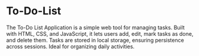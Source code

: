 # To-Do-List
The To-Do List Application is a simple web tool for managing tasks. Built with HTML, CSS, and JavaScript, it lets users add, edit, mark tasks as done, and delete them. Tasks are stored in local storage, ensuring persistence across sessions. Ideal for organizing daily activities.
